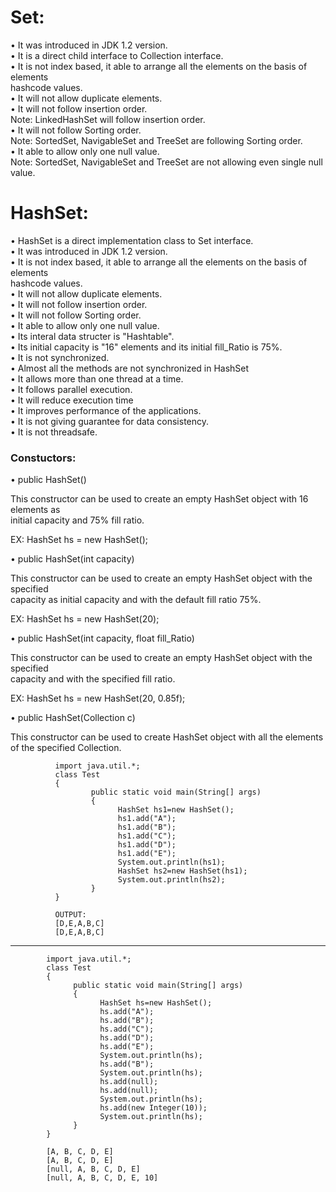 # Set: 

• It was introduced in JDK 1.2 version.  
• It is a direct child interface to Collection interface.  
• It is not index based, it able to arrange all the elements on the basis of elements  
hashcode values.  
• It will not allow duplicate elements.  
• It will not follow insertion order.  
Note: LinkedHashSet will follow insertion order.  
• It will not follow Sorting order.  
Note: SortedSet, NavigableSet and TreeSet are following Sorting order.  
• It able to allow only one null value.  
Note: SortedSet, NavigableSet and TreeSet are not allowing even single null value.  

# HashSet:  

• HashSet is a direct implementation class to Set interface.  
• It was introduced in JDK 1.2 version.  
• It is not index based, it able to arrange all the elements on the basis of elements  
hashcode values.  
• It will not allow duplicate elements.  
• It will not follow insertion order.  
• It will not follow Sorting order.  
• It able to allow only one null value.  
• Its interal data structer is "Hashtable".  
• Its initial capacity is "16" elements and its initial fill_Ratio is 75%.  
• It is not synchronized.  
• Almost all the methods are not synchronized in HashSet  
• It allows more than one thread at a time.  
• It follows parallel execution.  
• It will reduce execution time  
• It improves performance of the applications.  
• It is not giving guarantee for data consistency.  
• It is not threadsafe.  

### Constuctors:  

• public HashSet()  

This constructor can be used to create an empty HashSet object with 16 elements as  
initial capacity and 75% fill ratio.  

EX: HashSet hs = new HashSet();  

• public HashSet(int capacity)  

This constructor can be used to create an empty HashSet object with the specified  
capacity as initial capacity and with the default fill ratio 75%.  

EX: HashSet hs = new HashSet(20);  

• public HashSet(int capacity, float fill_Ratio)  

This constructor can be used to create an empty HashSet object with the specified  
capacity and with the specified fill ratio.  

EX: HashSet hs = new HashSet(20, 0.85f);  

• public HashSet(Collection c)  

This constructor can be used to create HashSet object with all the elements of the 
specified Collection.  

              import java.util.*; 
              class Test 
              { 
                      public static void main(String[] args) 
                      { 
                            HashSet hs1=new HashSet(); 
                            hs1.add("A"); 
                            hs1.add("B"); 
                            hs1.add("C"); 
                            hs1.add("D"); 
                            hs1.add("E"); 
                            System.out.println(hs1); 
                            HashSet hs2=new HashSet(hs1); 
                            System.out.println(hs2); 
                      } 
              }
              
              OUTPUT: 
              [D,E,A,B,C]
              [D,E,A,B,C]

-------------------------------------------------------------------------------

            import java.util.*; 
            class Test 
            { 
                  public static void main(String[] args) 
                  { 
                        HashSet hs=new HashSet(); 
                        hs.add("A"); 
                        hs.add("B"); 
                        hs.add("C"); 
                        hs.add("D"); 
                        hs.add("E"); 
                        System.out.println(hs); 
                        hs.add("B"); 
                        System.out.println(hs); 
                        hs.add(null); 
                        hs.add(null); 
                        System.out.println(hs); 
                        hs.add(new Integer(10)); 
                        System.out.println(hs); 
                  } 
            }

            [A, B, C, D, E]
            [A, B, C, D, E]
            [null, A, B, C, D, E]
            [null, A, B, C, D, E, 10]

